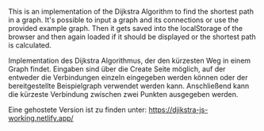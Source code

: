This is an implementation of the Dijkstra Algorithm to find the shortest path in a graph. It's possible to input a graph and its connections or use the provided example graph. Then it gets saved into the localStorage of the browser and then again loaded if it should be displayed or the shortest path is calculated.

Implementation des Dijkstra Algorithmus, der den kürzesten Weg in einem Graph findet. Eingaben sind über die Create Seite möglich, auf der entweder die Verbindungen einzeln eingegeben werden können oder der bereitgestellte Beispielgraph verwendet werden kann. Anschließend kann die kürzeste Verbindung zwischen zwei Punkten ausgegeben werden. 

Eine gehostete Version ist zu finden unter:
https://djikstra-js-working.netlify.app/
